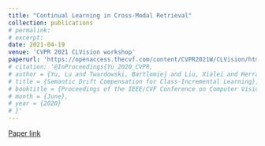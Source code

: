 ```yaml
---
title: "Continual Learning in Cross-Modal Retrieval"
collection: publications
# permalink: 
# excerpt: 
date: 2021-04-19
venue: 'CVPR 2021 CLVision workshop'
paperurl: 'https://openaccess.thecvf.com/content/CVPR2021W/CLVision/html/Wang_Continual_Learning_in_Cross-Modal_Retrieval_CVPRW_2021_paper.html'
# citation: '@InProceedings{Yu_2020_CVPR,
# author = {Yu, Lu and Twardowski, Bartlomiej and Liu, Xialei and Herranz, Luis and Wang, Kai and Cheng, Yongmei and Jui, Shangling and Weijer, Joost van de},
# title = {Semantic Drift Compensation for Class-Incremental Learning},
# booktitle = {Proceedings of the IEEE/CVF Conference on Computer Vision and Pattern Recognition (CVPR)},
# month = {June},
# year = {2020}
# }'
---
```

<!-- Multimodal representations and continual learning are two areas closely related to human intelligence. The former considers the learning of shared representation spaces where information from different modalities can be compared and integrated (we focus on cross-modal retrieval between language and visual representations). The latter studies how to prevent forgetting a previously learned task when learning a new one. While humans excel in these two aspects, deep neural networks are still quite limited. In this paper, we propose a combination of both problems into a continual cross-modal retrieval setting, where we study how the catastrophic interference caused by new tasks impacts the embedding spaces and their cross-modal alignment required for effective retrieval. We propose a general framework that decouples the training, indexing and querying stages. We also identify and study different factors that may lead to forgetting, and propose tools to alleviate it. We found that the indexing stage pays an important role and that simply avoiding reindexing the database with updated embedding networks can lead to significant gains. We evaluated our methods in two image-text retrieval datasets, obtaining significant gains with respect to the fine tuning baseline. -->

[Paper link](https://openaccess.thecvf.com/content/CVPR2021W/CLVision/html/Wang_Continual_Learning_in_Cross-Modal_Retrieval_CVPRW_2021_paper.html)

<!-- Recommended citation: Your Name, You. (2010). "Paper Title Number 2." <i>Journal 1</i>. 1(2). -->